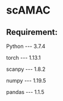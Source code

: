 # scAMAC
## Requirement:
Python --- 3.7.4

torch --- 1.13.1

scanpy --- 1.8.2

numpy --- 1.19.5

pandas --- 1.1.5
